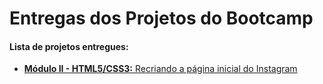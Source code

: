 <h1> Entregas dos Projetos do Bootcamp</h1>
<h4>Lista de projetos entregues:</h4>
<p list = "Lista de projetos">
<ul>
    <li><a href=https://github.com/heloisagraciana/pagina-inicial-instagram> <b> Módulo II - HTML5/CSS3:</b> Recriando a página inicial do Instagram</a></li>